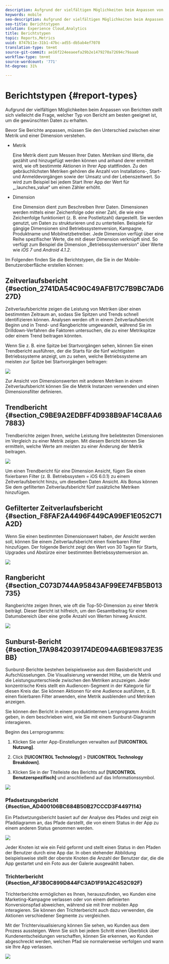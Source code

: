```yaml
---
description: Aufgrund der vielfältigen Möglichkeiten beim Anpassen von Berichten stellt sich vielleicht die Frage, welcher Typ von Bericht am besten geeignet ist, um die gewünschten Daten zu erhalten.
keywords: mobile
seo-description: Aufgrund der vielfältigen Möglichkeiten beim Anpassen von Berichten stellt sich vielleicht die Frage, welcher Typ von Bericht am besten geeignet ist, um die gewünschten Daten zu erhalten.
seo-title: Berichtstypen
solution: Experience Cloud,Analytics
title: Berichtstypen
topic: Reports,Metrics
uuid: 8747b11e-31b1-47bc-ad55-db5ab4ef7078
translation-type: tm+mt
source-git-commit: ae16f224eeaeefa29b2e1479270a72694c79aaa0
workflow-type: tm+mt
source-wordcount: '771'
ht-degree: 31%

---
```



# Berichtstypen {#report-types}

Aufgrund der vielfältigen Möglichkeiten beim Anpassen von Berichten stellt sich vielleicht die Frage, welcher Typ von Bericht am besten geeignet ist, um die gewünschten Daten zu erhalten.

Bevor Sie Berichte anpassen, müssen Sie den Unterschied zwischen einer Metrik und einer Dimension verstehen.

* Metrik

   Eine Metrik dient zum Messen Ihrer Daten. Metriken sind Werte, die gezählt und hinzugefügt werden können und anhand derer ermittelt wird, wie oft bestimmte Aktionen in Ihrer App stattfinden. Zu den gebräuchlichsten Metriken gehören die Anzahl von Installations-, Start- und Anmeldevorgängen sowie der Umsatz und der Lebenszeitwert. So wird zum Beispiel bei jedem Start Ihrer App der Wert für „_launches_value“ um einen Zähler erhöht.

* Dimension

   Eine Dimension dient zum Beschreiben Ihrer Daten. Dimensionen werden mittels einer Zeichenfolge oder einer Zahl, die wie eine Zeichenfolge funktioniert (z. B. eine Postleitzahl) dargestellt. Sie werden genutzt, um Daten zu strukturieren und zu unterteilen. Beispiele für gängige Dimensionen sind Betriebssystemversion, Kampagne, Produktname und Mobilnetzbetreiber. Jede Dimension verfügt über eine Reihe spezifischer Werte, die mit dieser Dimension verknüpft sind. So verfügt zum Beispiel die Dimension „Betriebssystemversion“ über Werte wie _iOS 7_ und _Android 4.1.2_.

Im Folgenden finden Sie die Berichtstypen, die Sie in der Mobile-Benutzeroberfläche erstellen können:

## Zeitverlaufsbericht {#section_2741DA54C90C49AFB17C7B9BC7AD627D}

Zeitverlaufsberichte zeigen die Leistung von Metriken über einen bestimmten Zeitraum an, sodass Sie Spitzen und Trends schnell identifizieren können. Analysen werden oft in einem Zeitverlaufsbericht Beginn und in Trend- und Rangberichte umgewandelt, während Sie im Drilldown-Verfahren die Faktoren untersuchen, die zu einer Metrikspitze oder einem Trend beitragen könnten.

Wenn Sie z. B. eine Spitze bei Startvorgängen sehen, können Sie einen Trendbericht ausführen, der die Starts für die fünf wichtigsten Betriebssysteme anzeigt, um zu sehen, welche Betriebssysteme am meisten zur Spitze bei Startvorgängen beitragen:

![](assets/overtime.png)

Zur Ansicht von Dimensionswerten mit anderen Metriken in einem Zeitverlaufsbericht können Sie die Metrik Instanzen verwenden und einen Dimensionsfilter definieren.

## Trendbericht {#section_C9BE9A2EDBFF4D938B9AF14C8AA67883}

Trendberichte zeigen Ihnen, welche Leistung Ihre beliebtesten Dimensionen im Vergleich zu einer Metrik zeigen. Mit diesem Bericht können Sie ermitteln, welche Werte am meisten zu einer Änderung der Metrik beitragen.

![](assets/trended.png)

Um einen Trendbericht für eine Dimension Ansicht, fügen Sie einen fixierbaren Filter (z. B. Betriebssystem = iOS 6.0.1) zu einem Zeitverlaufsbericht hinzu, um dieselben Daten Ansicht. Als Bonus können Sie dem gefilterten Zeitverlaufsbericht fünf zusätzliche Metriken hinzufügen.

## Gefilterter Zeitverlaufsbericht {#section_F8FAF2A4496F449CA99EF1E052C71A2D}

Wenn Sie einen bestimmten Dimensionswert haben, der Ansicht werden soll, können Sie einem Zeitverlaufsbericht einen fixierbaren Filter hinzufügen. Der folgende Bericht zeigt den Wert von 30 Tagen für Starts, Upgrades und Abstürze einer bestimmten Betriebssystemversion an.

![](assets/overtime-filter.png)

## Rangbericht {#section_C073D744A95843AF99EE74FB5B013735}

Rangberichte zeigen Ihnen, wie oft die Top-50-Dimension zu einer Metrik beiträgt. Dieser Bericht ist hilfreich, um den Gesamtbeitrag für einen Datumsbereich über eine große Anzahl von Werten hinweg Ansicht.

![](assets/ranked.png)

## Sunburst-Bericht {#section_17A9842039174DE094A6B1E9837E35BB}

Sunburst-Berichte bestehen beispielsweise aus dem Basisbericht und Aufschlüsselungen. Die Visualisierung verwendet Höhe, um die Metrik und die Leistungsunterschiede zwischen den Metriken anzuzeigen. Jeder konzentrische Kreis stellt ein Audiencen-Segment in der Kategorie für diesen Kreis dar. Sie können Aktionen für eine Audience ausführen, z. B. einen fixierbaren Filter anwenden, eine Metrik ausblenden und Metriken anzeigen.

Sie können den Bericht in einem produktinternen Lernprogramm Ansicht geben, in dem beschrieben wird, wie Sie mit einem Sunburst-Diagramm interagieren.

Beginn des Lernprogramms:

1. Klicken Sie unter App-Einstellungen verwalten auf **[!UICONTROL Nutzung]**.

1. Click **[!UICONTROL Technology]** > **[!UICONTROL Technology Breakdown]**.
1. Klicken Sie in der Titelleiste des Berichts auf **[!UICONTROL Benutzerspezifisch]** und anschließend auf das Informationssymbol.

![](assets/report_technology.png)

### Pfadsetzungsbericht {#section_AD400106BC684B50B27CCCD3F4497114}

Ein Pfadsetzungsbericht basiert auf der Analyse des Pfades und zeigt ein Pfaddiagramm an, das Pfade darstellt, die von einem Status in der App zu einem anderen Status genommen werden.

![](assets/action_paths.png)

Jeder Knoten ist wie ein Feld geformt und stellt einen Status in den Pfaden der Benutzer durch eine App dar. In oben stehender Abbildung beispielsweise stellt der oberste Knoten die Anzahl der Benutzer dar, die die App gestartet und ein Foto aus der Galerie ausgewählt haben.

### Trichterbericht {#section_AF3B0C899D844FC3AD1F91A2C452C92F}

Trichterberichte ermöglichen es Ihnen, herauszufinden, wo Kunden eine Marketing-Kampagne verlassen oder von einem definierten Konversionspfad abweichen, während sie mit Ihrer mobilen App interagieren. Sie können den Trichterbericht auch dazu verwenden, die Aktionen verschiedener Segmente zu vergleichen.

Mit der Trichtervisualisierung können Sie sehen, wo Kunden aus dem Prozess aussteigen. Wenn Sie sich bei jedem Schritt einen Überblick über Kundenentscheidungen verschaffen, können Sie erkennen, wo Kunden abgeschreckt werden, welchen Pfad sie normalerweise verfolgen und wann sie Ihre App verlassen.

![](assets/funnel.png)
